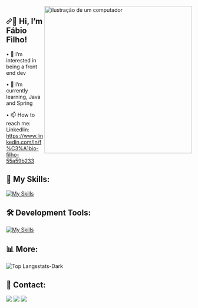 <img src="https://raw.githubusercontent.com/MicaelliMedeiros/micaellimedeiros/master/image/computer-illustration.png" alt="ilustração de um computador" width="400px" align="right" style="max-width: 100%;">

<h2 dir="auto"><a id="user-content--olá-meu-nome-é-felipe-alves" class="anchor" aria-hidden="true" tabindex="-1" href="#-olá-meu-nome-é-felipe-alves"><svg class="octicon octicon-link" viewBox="0 0 16 16" version="1.1" width="16" height="16" aria-hidden="true"><path d="m7.775 3.275 1.25-1.25a3.5 3.5 0 1 1 4.95 4.95l-2.5 2.5a3.5 3.5 0 0 1-4.95 0 .751.751 0 0 1 .018-1.042.751.751 0 0 1 1.042-.018 1.998 1.998 0 0 0 2.83 0l2.5-2.5a2.002 2.002 0 0 0-2.83-2.83l-1.25 1.25a.751.751 0 0 1-1.042-.018.751.751 0 0 1-.018-1.042Zm-4.69 9.64a1.998 1.998 0 0 0 2.83 0l1.25-1.25a.751.751 0 0 1 1.042.018.751.751 0 0 1 .018 1.042l-1.25 1.25a3.5 3.5 0 1 1-4.95-4.95l2.5-2.5a3.5 3.5 0 0 1 4.95 0 .751.751 0 0 1-.018 1.042.751.751 0 0 1-1.042.018 1.998 1.998 0 0 0-2.83 0l-2.5 2.5a1.998 1.998 0 0 0 0 2.83Z"></path></svg></a>👋 Hi, I’m <strong>Fábio Filho!</strong></h2>

• 👀 I’m interested in being a front end dev

• 🌱 I’m currently learning, Java and Spring 

• 📫 How to reach me: Linkedlin: https://www.linkedin.com/in/f%C3%A1bio-filho-55a59b233

## 🚀 My Skills:
[![My Skills](https://skillicons.dev/icons?i=mysql,java,py,js,html,css)](https://skillicons.dev)

## 🛠️ Development Tools:

[![My Skills](https://skillicons.dev/icons?i=git,figma,vscode&theme=light)](https://skillicons.dev)
          

## 📊 More:

![Top Langsstats-Dark](https://github-readme-stats.vercel.app/api/top-langs/?username=fabiodfilho&langs_count=8&theme=dark)
                           

## 📱 Contact:

<div>
<a href="https://www.instagram.com/fabiodfilho/" target="_blank"><img loading="lazy" src="https://img.shields.io/badge/-Instagram-%23E4405F?style=for-the-badge&logo=instagram&logoColor=white" target="_blank"></a>
<a href = "mailto:fabiojosedantasfilho@gmail.com"><img loading="lazy" src="https://img.shields.io/badge/Gmail-D14836?style=for-the-badge&logo=gmail&logoColor=white" target="_blank"></a>
<a href="https://www.linkedin.com/in/f%C3%A1bio-filho-55a59b233/" target="_blank"><img loading="lazy" src="https://img.shields.io/badge/-LinkedIn-%230077B5?style=for-the-badge&logo=linkedin&logoColor=white" target="_blank"></a>   
</div>          

          
          

          
          
          
          
          
          
          


